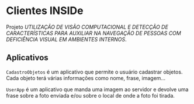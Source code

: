 Clientes INSIDe
================================

Projeto *UTILIZAÇÃO DE VISÃO COMPUTACIONAL E DETECÇÃO DE CARACTERÍSTICAS PARA AUXILIAR NA NAVEGAÇÃO DE PESSOAS COM DEFICIÊNCIA VISUAL EM AMBIENTES INTERNOS*.

Aplicativos
-----------

`CadastroObjetos` é um aplicativo que permite o usuário cadastrar objetos. Cada objeto terá várias informações como nome, frase, imagem...

`UserApp` é um aplicativo que manda uma imagem ao servidor e devolve uma frase sobre a foto enviada e/ou sobre o local de onde a foto foi tirada.
